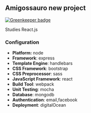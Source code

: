 ## Amigossauro new project 

[![Greenkeeper badge](https://badges.greenkeeper.io/ronal2do/Amigossauro.svg)](https://greenkeeper.io/)

Studies React.js

### Configuration
- **Platform:** node
- **Framework**: express
- **Template Engine**: handlebars
- **CSS Framework**: bootstrap
- **CSS Preprocessor**: sass
- **JavaScript Framework**: react
- **Build Tool**: webpack
- **Unit Testing**: mocha
- **Database**: mongodb
- **Authentication**: email,facebook
- **Deployment**: digitalOcean
